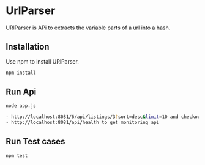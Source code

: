 # UrlParser

URlParser is APi to extracts the variable parts of a url into a hash.

## Installation

Use npm to install URlParser.

```bash
npm install
```

## Run Api
```bash
node app.js

- http://localhost:8081/6/api/listings/3?sort=desc&limit=10 and checkout the console.
- http://localhost:8081/api/health to get monitoring api


```

## Run Test cases
```bash
npm test
```